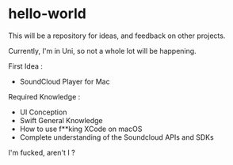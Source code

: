 # hello-world
This will be a repository for ideas, and feedback on other projects.

Currently, I'm in Uni, so not a whole lot will be happening.

First Idea : 
  - SoundCloud Player for Mac
  
Required Knowledge :
  - UI Conception
  - Swift General Knowledge
  - How to use f\*\*king XCode on macOS
  - Complete understanding of the Soundcloud APIs and SDKs

I'm fucked, aren't I ?
